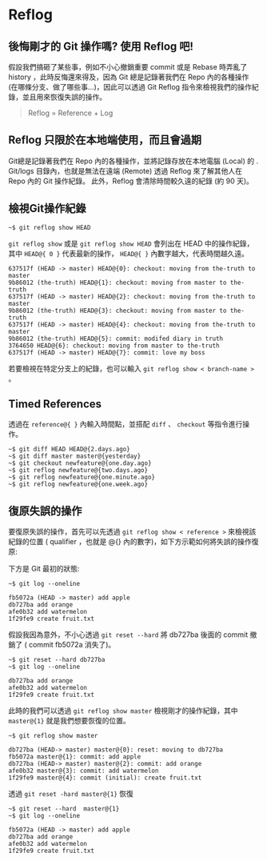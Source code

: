 # Reflog

## 後悔剛才的 Git 操作嗎? 使用 Reflog 吧!

假設我們搞砸了某些事，例如不小心撤銷重要 commit 或是 Rebase 時弄亂了history ，此時反悔還來得及，因為 Git 總是記錄著我們在 Repo 內的各種操作 (在哪條分支、做了哪些事...)，因此可以透過 Git Reflog 指令來檢視我們的操作紀錄，並且用來恢復失誤的操作。

> Reflog = Reference + Log

## Reflog 只限於在本地端使用，而且會過期

Git總是記錄著我們在 Repo 內的各種操作，並將記錄存放在本地電腦  (Local) 的 . Git/logs 目錄內，也就是無法在遠端 (Remote) 透過 Reflog 來了解其他人在 Repo 內的 Git 操作紀錄。 此外，Reflog 會清除時間較久遠的紀錄 (約 90 天)。

## 檢視Git操作紀錄

```console 
~$ git reflog show HEAD

```

`git reflog show` 或是 `git reflog show HEAD` 會列出在 HEAD 中的操作紀錄，其中 `HEAD@{ 0 }` 代表最新的操作， `HEAD@{ }` 內數字越大，代表時間越久遠。

```console
637517f (HEAD -> master) HEAD@{0}: checkout: moving from the-truth to master
9b86012 (the-truth) HEAD@{1}: checkout: moving from master to the-truth
637517f (HEAD -> master) HEAD@{2}: checkout: moving from the-truth to master
9b86012 (the-truth) HEAD@{3}: checkout: moving from master to the-truth
637517f (HEAD -> master) HEAD@{4}: checkout: moving from the-truth to master
9b86012 (the-truth) HEAD@{5}: commit: modifed diary in truth
3764650 HEAD@{6}: checkout: moving from master to the-truth
637517f (HEAD -> master) HEAD@{7}: commit: love my boss
```

若要檢視在特定分支上的紀錄，也可以輸入 `git reflog show < branch-name >` 。

## Timed References

透過在 `reference@{ }` 內輸入時間點，並搭配 `diff` 、 `checkout` 等指令進行操作。

```console
~$ git diff HEAD HEAD@{2.days.ago}
~$ git diff master master@{yesterday}
~$ git checkout newfeature@{one.day.ago}
~$ git reflog newfeature@{two.days.ago}
~$ git reflog newfeature@{one.minute.ago}
~$ git reflog newfeature@{one.week.ago}
```

## 復原失誤的操作

要復原失誤的操作，首先可以先透過 `git reflog show < reference >` 來檢視該紀錄的位置 ( qualifier ，也就是 @{} 內的數字)，如下方示範如何將失誤的操作復原:

下方是 Git 最初的狀態:

```console
~$ git log --oneline

fb5072a (HEAD -> master) add apple
db727ba add orange
afe0b32 add watermelon
1f29fe9 create fruit.txt
```

假設我因為意外，不小心透過 `git reset --hard` 將 db727ba 後面的 commit 撤銷了 ( commit fb5072a 消失了)。

```console
~$ git reset --hard db727ba
~$ git log --oneline

db727ba add orange
afe0b32 add watermelon
1f29fe9 create fruit.txt
```

此時的我們可以透過 `git reflog show master` 檢視剛才的操作紀錄，其中 `master@{1}` 就是我們想要恢復的位置。

```console
~$ git reflog show master

db727ba (HEAD-> master) master@{0}: reset: moving to db727ba
fb5072a master@{1}: commit: add apple
db727ba (HEAD-> master) master@{2}: commit: add orange
afe0b32 master@{3}: commit: add watermelon
1f29fe9 master@{4}: commit (initial): create fruit.txt
```

透過 `git reset -hard master@{1}` 恢復

```console
~$ git reset --hard  master@{1}
~$ git log --oneline

fb5072a (HEAD -> master) add apple
db727ba add orange
afe0b32 add watermelon
1f29fe9 create fruit.txt
```
